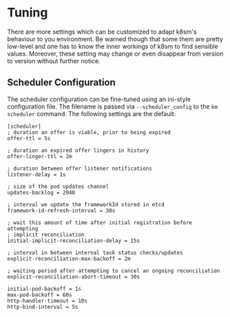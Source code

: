 # Tuning

There are more settings which can be customized to adapt k8sm's behaviour to you environment. Be warned though that some them are pretty low-level and one has to know the inner workings of k8sm to find sensible values. Moreover, these
setting may change or even disappear from version to version without further notice.

## Scheduler Configuration

The scheduler configuration can be fine-tuned using an ini-style configuration file. The filename is passed via `--scheduler_config` to the `km scheduler` command. The following settings are the default:

```
[scheduler]
; duration an offer is viable, prior to being expired
offer-ttl = 5s

; duration an expired offer lingers in history
offer-linger-ttl = 2m

; duration between offer listener notifications
listener-delay = 1s

; size of the pod updates channel
updates-backlog = 2048

; interval we update the frameworkId stored in etcd
framework-id-refresh-interval = 30s

; wait this amount of time after initial registration before attempting
; implicit reconciliation
initial-implicit-reconciliation-delay = 15s

; interval in between internal task status checks/updates
explicit-reconciliation-max-backoff = 2m

; waiting period after attempting to cancel an ongoing reconciliation
explicit-reconciliation-abort-timeout = 30s

initial-pod-backoff = 1s
max-pod-backoff = 60s
http-handler-timeout = 10s
http-bind-interval = 5s
```

